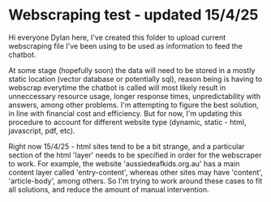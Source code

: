 # Webscraping test - updated 15/4/25
 Hi everyone Dylan here,
 I've created this folder to upload current webscraping file I've been using to be used as information to feed the chatbot.

 At some stage (hopefully soon) the data will need to be stored in a mostly static location (vector database or potentially sql), reason being is having to webscrap everytime the chatbot is called will most likely result in unneccessary resource usage, longer response times, unpredictability with answers, among other problems.
 I'm attempting to figure the best solution, in line with financial cost and efficiency. But for now, I'm updating this procedure to account for different website type (dynamic, static - html, javascript, pdf, etc).

 Right now 15/4/25 - html sites tend to be a bit strange, and a particular section of the html 'layer' needs to be specified in order for the webscraper to work. For example, the website 'aussiedeafkids.org.au' has a main content layer called 'entry-content', whereas other sites may have 'content', 'article-body', among others. So I'm trying to work around these cases to fit all solutions, and reduce the amount of manual intervention.
